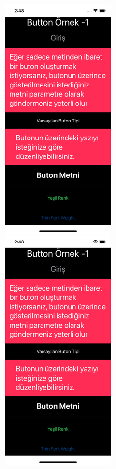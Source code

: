 <p align="center">
  <img src="Buton_Ornek1.png" width="350" title="hover text">
  <img src="Buton_Ornek1.png" width="350" alt="accessibility text">
</p>
